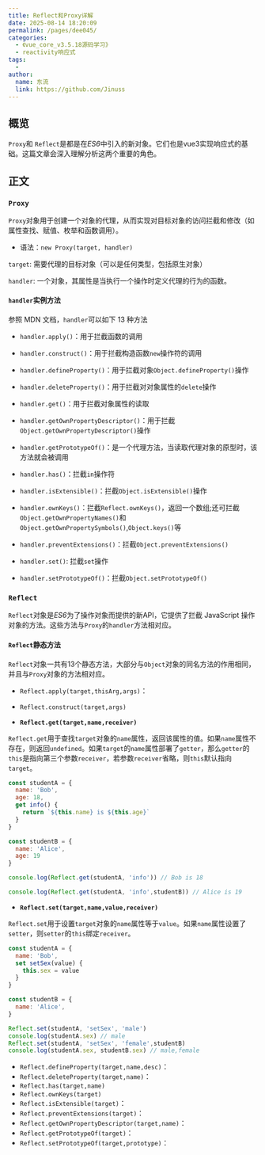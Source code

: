 ```yaml
---
title: Reflect和Proxy详解
date: 2025-08-14 18:20:09
permalink: /pages/dee045/
categories:
  - 《vue_core_v3.5.18源码学习》
  - reactivity响应式
tags:
  - 
author: 
  name: 东流
  link: https://github.com/Jinuss
---
```


## 概览

`Proxy`和 `Reflect`是都是在*ES6*中引入的新对象。它们也是vue3实现响应式的基础。这篇文章会深入理解分析这两个重要的角色。

## 正文

### `Proxy`

`Proxy`对象用于创建一个对象的代理，从而实现对目标对象的访问拦截和修改（如属性查找、赋值、枚举和函数调用）。

- 语法：`new Proxy(target, handler)`

`target`: 需要代理的目标对象（可以是任何类型，包括原生对象）

`handler`: 一个对象，其属性是当执行一个操作时定义代理的行为的函数。

#### `handler`实例方法

参照 MDN 文档，`handler`可以如下 13 种方法

- `handler.apply()`：用于拦截函数的调用

- `handler.construct()`：用于拦截构造函数`new`操作符的调用

- `handler.defineProperty()`：用于拦截对象`Object.defineProperty()`操作

- `handler.deleteProperty()`：用于拦截对对象属性的`delete`操作

- `handler.get()`：用于拦截对象属性的读取

- `handler.getOwnPropertyDescriptor()`：用于拦截`Object.getOwnPropertyDescriptor()`操作

- `handler.getPrototypeOf()`：是一个代理方法，当读取代理对象的原型时，该方法就会被调用

- `handler.has()`：拦截`in`操作符

- `handler.isExtensible()`：拦截`Object.isExtensible()`操作

- `handler.ownKeys()`：拦截`Reflect.ownKeys()`，返回一个数组;还可拦截`Object.getOwnPropertyNames()`和`Object.getOwnPropertySymbols()`,`Object.keys()`等

- `handler.preventExtensions()`：拦截`Object.preventExtensions()`

- `handler.set()`: 拦截`set`操作

- `handler.setPrototypeOf()`：拦截`Object.setPrototypeOf()`


### `Reflect`

`Reflect`对象是*ES6*为了操作对象而提供的新API，它提供了拦截 JavaScript 操作对象的方法。这些方法与`Proxy`的`handler`方法相对应。

#### `Reflect`静态方法

`Reflect`对象一共有13个静态方法，大部分与`Object`对象的同名方法的作用相同，并且与`Proxy`对象的方法相对应。

- `Reflect.apply(target,thisArg,args)`：
- `Reflect.construct(target,args)`

- **`Reflect.get(target,name,receiver)`**

`Reflect.get`用于查找`target`对象的`name`属性，返回该属性的值。如果`name`属性不存在，则返回`undefined`。如果`target`的`name`属性部署了`getter`，那么`getter`的`this`是指向第三个参数`receiver`，若参数`receiver`省略，则`this`默认指向`target`。

```js
const studentA = {
  name: 'Bob',
  age: 18,
  get info() {
    return `${this.name} is ${this.age}`
  }
}

const studentB = {
  name: 'Alice',
  age: 19
}

console.log(Reflect.get(studentA, 'info')) // Bob is 18

console.log(Reflect.get(studentA, 'info',studentB)) // Alice is 19

```

- **`Reflect.set(target,name,value,receiver)`**

`Reflect.set`用于设置`target`对象的`name`属性等于`value`。如果`name`属性设置了`setter`，则`setter`的`this`绑定`receiver`。

```js
const studentA = {
  name: 'Bob',
  set setSex(value) {
    this.sex = value
  }
}

const studentB = {
  name: 'Alice',
}

Reflect.set(studentA, 'setSex', 'male')
console.log(studentA.sex) // male
Reflect.set(studentA, 'setSex', 'female',studentB)
console.log(studentA.sex, studentB.sex) // male,female
```

- `Reflect.defineProperty(target,name,desc)`：
- `Reflect.deleteProperty(target,name)`：
- `Reflect.has(target,name)`
- `Reflect.ownKeys(target)`
- `Reflect.isExtensible(target)`：
- `Reflect.preventExtensions(target)`：
- `Reflect.getOwnPropertyDescriptor(target,name)`：
- `Reflect.getPrototypeOf(target)`：
- `Reflect.setPrototypeOf(target,prototype)`：